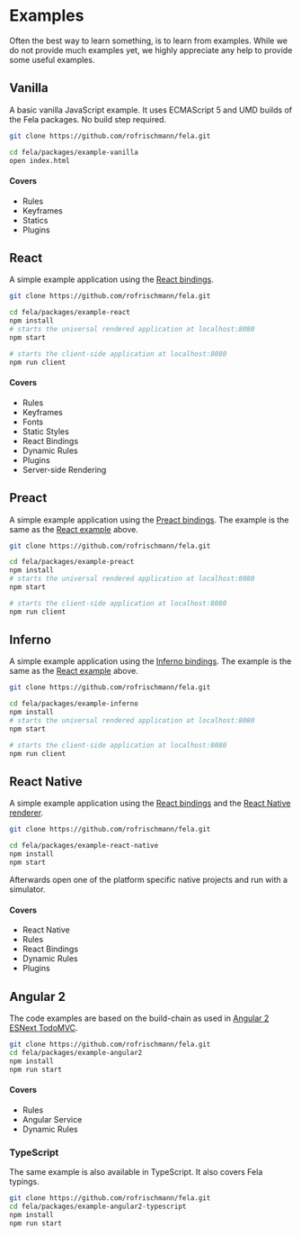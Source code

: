 # Examples

Often the best way to learn something, is to learn from examples.
While we do not provide much examples yet, we highly appreciate any help to provide some useful examples.

## Vanilla
A basic vanilla JavaScript example. It uses ECMAScript 5 and UMD builds of the Fela packages. No build step required.
```sh
git clone https://github.com/rofrischmann/fela.git

cd fela/packages/example-vanilla
open index.html
```

#### Covers
* Rules
* Keyframes
* Statics
* Plugins

## React
A simple example application using the [React bindings](https://github.com/rofrischmann/fela/tree/master/packages/react-fela).

```sh
git clone https://github.com/rofrischmann/fela.git

cd fela/packages/example-react
npm install
# starts the universal rendered application at localhost:8080
npm start

# starts the client-side application at localhost:8080
npm run client
```

#### Covers
* Rules
* Keyframes
* Fonts
* Static Styles
* React Bindings
* Dynamic Rules
* Plugins
* Server-side Rendering

## Preact
A simple example application using the [Preact bindings](https://github.com/rofrischmann/fela/tree/master/packages/preact-fela).
The example is the same as the [React example](#react) above.

```sh
git clone https://github.com/rofrischmann/fela.git

cd fela/packages/example-preact
npm install
# starts the universal rendered application at localhost:8080
npm start

# starts the client-side application at localhost:8080
npm run client
```

## Inferno
A simple example application using the [Inferno bindings](https://github.com/rofrischmann/fela/tree/master/packages/inferno-fela).
The example is the same as the [React example](#react) above.

```sh
git clone https://github.com/rofrischmann/fela.git

cd fela/packages/example-inferno
npm install
# starts the universal rendered application at localhost:8080
npm start

# starts the client-side application at localhost:8080
npm run client
```

## React Native
A simple example application using the [React bindings](https://github.com/rofrischmann/fela/tree/master/packages/react-fela) and the [React Native renderer](http://fela.js.org/docs/guides/UsageWithReactNative.html#native-renderer).

```sh
git clone https://github.com/rofrischmann/fela.git

cd fela/packages/example-react-native
npm install
npm start
```

Afterwards open one of the platform specific native projects and run with a simulator.

#### Covers
* React Native
* Rules
* React Bindings
* Dynamic Rules
* Plugins

## Angular 2
The code examples are based on the build-chain as used in [Angular 2 ESNext TodoMVC](https://github.com/blacksonic/angular2-esnext-todomvc).

```sh
git clone https://github.com/rofrischmann/fela.git
cd fela/packages/example-angular2
npm install
npm run start
```

#### Covers
* Rules
* Angular Service
* Dynamic Rules

### TypeScript
The same example is also available in TypeScript. It also covers Fela typings.
```sh
git clone https://github.com/rofrischmann/fela.git
cd fela/packages/example-angular2-typescript
npm install
npm run start
```
